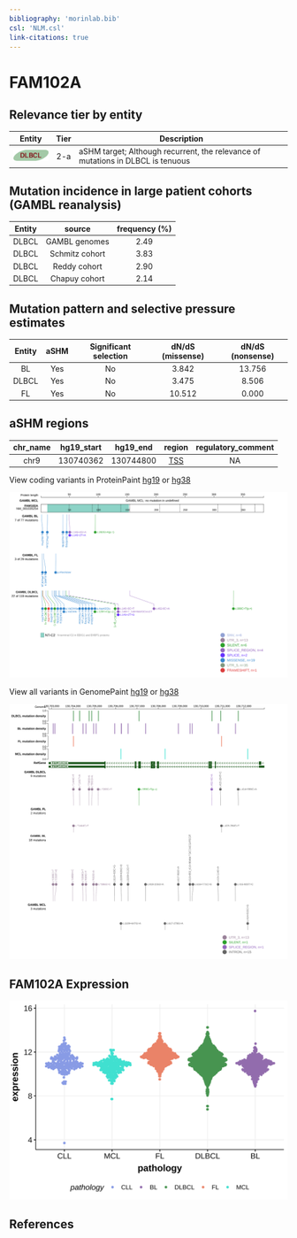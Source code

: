 ```yaml
---
bibliography: 'morinlab.bib'
csl: 'NLM.csl'
link-citations: true
---
```

# FAM102A

## Relevance tier by entity

|Entity|Tier|Description                              |
|:------:|:----:|-----------------------------------------|
|![DLBCL](images/icons/DLBCL_tier2.png) |2-a | aSHM target; Although recurrent, the relevance of mutations in DLBCL is tenuous |

## Mutation incidence in large patient cohorts (GAMBL reanalysis)

|Entity|source        |frequency (%)|
|:------:|:--------------:|:-------------:|
|DLBCL |GAMBL genomes |2.49         |
|DLBCL |Schmitz cohort|3.83         |
|DLBCL |Reddy cohort  |2.90         |
|DLBCL |Chapuy cohort |2.14         |

## Mutation pattern and selective pressure estimates

|Entity|aSHM|Significant selection|dN/dS (missense)|dN/dS (nonsense)|
|:------:|:----:|:---------------------:|:----------------:|:----------------:|
|BL    |Yes |No                   | 3.842          |13.756          |
|DLBCL |Yes |No                   | 3.475          | 8.506          |
|FL    |Yes |No                   |10.512          | 0.000          |

## aSHM regions

|chr_name|hg19_start|hg19_end |region                                                                                     |regulatory_comment|
|:--------:|:----------:|:---------:|:-------------------------------------------------------------------------------------------:|:------------------:|
|chr9    |130740362 |130744800|[TSS](https://genome.ucsc.edu/s/rdmorin/GAMBL%20hg19?position=chr9%3A130740362%2D130744800)|NA                |


View coding variants in ProteinPaint [hg19](https://morinlab.github.io/LLMPP/GAMBL/FAM102A_protein.html)  or [hg38](https://morinlab.github.io/LLMPP/GAMBL/FAM102A_protein_hg38.html)

![](images/proteinpaint/FAM102A_NM_001035254.svg)

View all variants in GenomePaint [hg19](https://morinlab.github.io/LLMPP/GAMBL/FAM102A.html)  or [hg38](https://morinlab.github.io/LLMPP/GAMBL/FAM102A_hg38.html)

![](images/proteinpaint/FAM102A.svg)

## FAM102A Expression
![](images/gene_expression/FAM102A_by_pathology.svg)
<!-- ORIGIN: Unknown -->

## References
